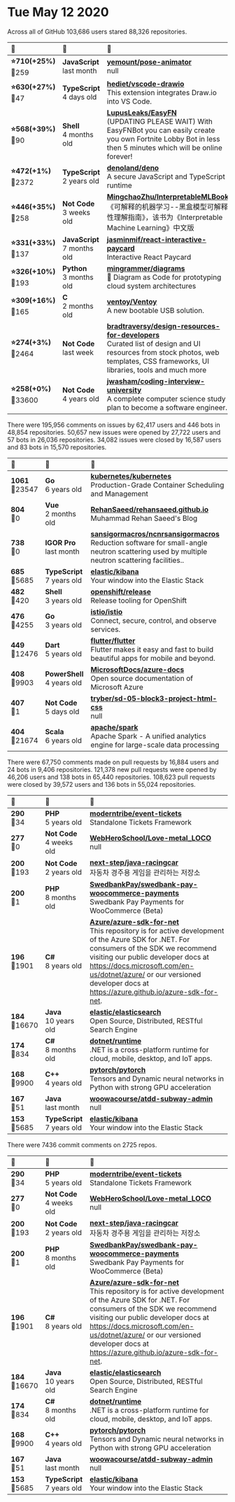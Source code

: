# Tue May 12 2020

Across all of GitHub 103,686 users stared 
88,326 repositories. 

| :page_with_curl: | :calendar: | :page_with_curl: |
| :--- | :--- | :--- |
| **:star:710(+25%)**<br>:twisted_rightwards_arrows:259 | **JavaScript**<br>last month | **[yemount/pose-animator](https://github.com/yemount/pose-animator)**<br>null |
| **:star:630(+27%)**<br>:twisted_rightwards_arrows:47 | **TypeScript**<br>4 days old | **[hediet/vscode-drawio](https://github.com/hediet/vscode-drawio)**<br>This extension integrates Draw.io into VS Code. |
| **:star:568(+39%)**<br>:twisted_rightwards_arrows:90 | **Shell**<br>4 months old | **[LupusLeaks/EasyFN](https://github.com/LupusLeaks/EasyFN)**<br>(UPDATING PLEASE WAIT) With EasyFNBot you can easily create you own Fortnite Lobby Bot in less then 5 minutes which will be online forever! |
| **:star:472(+1%)**<br>:twisted_rightwards_arrows:2372 | **TypeScript**<br>2 years old | **[denoland/deno](https://github.com/denoland/deno)**<br>A secure JavaScript and TypeScript runtime |
| **:star:446(+35%)**<br>:twisted_rightwards_arrows:258 | **Not Code**<br>3 weeks old | **[MingchaoZhu/InterpretableMLBook](https://github.com/MingchaoZhu/InterpretableMLBook)**<br>《可解释的机器学习--黑盒模型可解释性理解指南》，该书为《Interpretable Machine Learning》中文版 |
| **:star:331(+33%)**<br>:twisted_rightwards_arrows:137 | **JavaScript**<br>7 months old | **[jasminmif/react-interactive-paycard](https://github.com/jasminmif/react-interactive-paycard)**<br>Interactive React Paycard |
| **:star:326(+10%)**<br>:twisted_rightwards_arrows:193 | **Python**<br>3 months old | **[mingrammer/diagrams](https://github.com/mingrammer/diagrams)**<br>:art: Diagram as Code for prototyping cloud system architectures |
| **:star:309(+16%)**<br>:twisted_rightwards_arrows:165 | **C**<br>2 months old | **[ventoy/Ventoy](https://github.com/ventoy/Ventoy)**<br>A new bootable USB solution. |
| **:star:274(+3%)**<br>:twisted_rightwards_arrows:2464 | **Not Code**<br>last week | **[bradtraversy/design-resources-for-developers](https://github.com/bradtraversy/design-resources-for-developers)**<br>Curated list of design and UI resources from stock photos, web templates, CSS frameworks, UI libraries, tools and much more |
| **:star:258(+0%)**<br>:twisted_rightwards_arrows:33600 | **Not Code**<br>4 years old | **[jwasham/coding-interview-university](https://github.com/jwasham/coding-interview-university)**<br>A complete computer science study plan to become a software engineer. |

There were 195,956 comments on issues by 62,417 users and 446 bots in 48,854 repositories.
50,657 new issues were opened by 27,722 users and 57 bots in 26,036 repositories.
34,082 issues were closed by 16,587 users and 83 bots in 15,570 repositories.

| :speech_balloon: | :calendar: | :page_with_curl: |
| :--- | :--- | :--- |
| **1061**<br>:twisted_rightwards_arrows:23547 | **Go**<br>6 years old | **[kubernetes/kubernetes](https://github.com/kubernetes/kubernetes)**<br>Production-Grade Container Scheduling and Management |
| **804**<br>:twisted_rightwards_arrows:0 | **Vue**<br>2 months old | **[RehanSaeed/rehansaeed.github.io](https://github.com/RehanSaeed/rehansaeed.github.io)**<br>Muhammad Rehan Saeed's Blog |
| **738**<br>:twisted_rightwards_arrows:0 | **IGOR Pro**<br>last month | **[sansigormacros/ncnrsansigormacros](https://github.com/sansigormacros/ncnrsansigormacros)**<br>Reduction software for small-angle neutron scattering used by multiple neutron scattering facilities.. |
| **685**<br>:twisted_rightwards_arrows:5685 | **TypeScript**<br>7 years old | **[elastic/kibana](https://github.com/elastic/kibana)**<br>Your window into the Elastic Stack |
| **482**<br>:twisted_rightwards_arrows:420 | **Shell**<br>3 years old | **[openshift/release](https://github.com/openshift/release)**<br>Release tooling for OpenShift |
| **476**<br>:twisted_rightwards_arrows:4255 | **Go**<br>3 years old | **[istio/istio](https://github.com/istio/istio)**<br>Connect, secure, control, and observe services. |
| **449**<br>:twisted_rightwards_arrows:12476 | **Dart**<br>5 years old | **[flutter/flutter](https://github.com/flutter/flutter)**<br>Flutter makes it easy and fast to build beautiful apps for mobile and beyond. |
| **408**<br>:twisted_rightwards_arrows:9903 | **PowerShell**<br>4 years old | **[MicrosoftDocs/azure-docs](https://github.com/MicrosoftDocs/azure-docs)**<br>Open source documentation of Microsoft Azure |
| **407**<br>:twisted_rightwards_arrows:1 | **Not Code**<br>5 days old | **[tryber/sd-05-block3-project-html-css](https://github.com/tryber/sd-05-block3-project-html-css)**<br>null |
| **404**<br>:twisted_rightwards_arrows:21674 | **Scala**<br>6 years old | **[apache/spark](https://github.com/apache/spark)**<br>Apache Spark - A unified analytics engine for large-scale data processing |

There were 67,750 comments made on pull requests by 16,884 users and 24 bots in 9,406 repositories.
121,378 new pull requests were opened by 46,206 users and 138 bots in 65,440 repositories.
108,623 pull requests were closed by 39,572 users and 136 bots in 55,024 repositories.

| :speech_balloon: | :calendar: | :page_with_curl: |
| :--- | :--- | :--- |
| **290**<br>:twisted_rightwards_arrows:34 | **PHP**<br>5 years old | **[moderntribe/event-tickets](https://github.com/moderntribe/event-tickets)**<br>Standalone Tickets Framework |
| **277**<br>:twisted_rightwards_arrows:0 | **Not Code**<br>4 weeks old | **[WebHeroSchool/Love-metal_LOCO](https://github.com/WebHeroSchool/Love-metal_LOCO)**<br>null |
| **200**<br>:twisted_rightwards_arrows:193 | **Not Code**<br>2 years old | **[next-step/java-racingcar](https://github.com/next-step/java-racingcar)**<br>자동차 경주용 게임을 관리하는 저장소 |
| **200**<br>:twisted_rightwards_arrows:1 | **PHP**<br>8 months old | **[SwedbankPay/swedbank-pay-woocommerce-payments](https://github.com/SwedbankPay/swedbank-pay-woocommerce-payments)**<br>Swedbank Pay Payments for WooCommerce (Beta) |
| **196**<br>:twisted_rightwards_arrows:1901 | **C#**<br>8 years old | **[Azure/azure-sdk-for-net](https://github.com/Azure/azure-sdk-for-net)**<br>This repository is for active development of the Azure SDK for .NET. For consumers of the SDK we recommend visiting our public developer docs at https://docs.microsoft.com/en-us/dotnet/azure/ or our versioned developer docs at https://azure.github.io/azure-sdk-for-net.  |
| **184**<br>:twisted_rightwards_arrows:16670 | **Java**<br>10 years old | **[elastic/elasticsearch](https://github.com/elastic/elasticsearch)**<br>Open Source, Distributed, RESTful Search Engine |
| **174**<br>:twisted_rightwards_arrows:834 | **C#**<br>8 months old | **[dotnet/runtime](https://github.com/dotnet/runtime)**<br>.NET is a cross-platform runtime for cloud, mobile, desktop, and IoT apps. |
| **168**<br>:twisted_rightwards_arrows:9900 | **C++**<br>4 years old | **[pytorch/pytorch](https://github.com/pytorch/pytorch)**<br>Tensors and Dynamic neural networks in Python with strong GPU acceleration |
| **167**<br>:twisted_rightwards_arrows:51 | **Java**<br>last month | **[woowacourse/atdd-subway-admin](https://github.com/woowacourse/atdd-subway-admin)**<br>null |
| **153**<br>:twisted_rightwards_arrows:5685 | **TypeScript**<br>7 years old | **[elastic/kibana](https://github.com/elastic/kibana)**<br>Your window into the Elastic Stack |

There were 7436 commit comments on 2725 repos.

| :speech_balloon: | :calendar: | :page_with_curl: |
| :--- | :--- | :--- |
| **290**<br>:twisted_rightwards_arrows:34 | **PHP**<br>5 years old | **[moderntribe/event-tickets](https://github.com/moderntribe/event-tickets)**<br>Standalone Tickets Framework |
| **277**<br>:twisted_rightwards_arrows:0 | **Not Code**<br>4 weeks old | **[WebHeroSchool/Love-metal_LOCO](https://github.com/WebHeroSchool/Love-metal_LOCO)**<br>null |
| **200**<br>:twisted_rightwards_arrows:193 | **Not Code**<br>2 years old | **[next-step/java-racingcar](https://github.com/next-step/java-racingcar)**<br>자동차 경주용 게임을 관리하는 저장소 |
| **200**<br>:twisted_rightwards_arrows:1 | **PHP**<br>8 months old | **[SwedbankPay/swedbank-pay-woocommerce-payments](https://github.com/SwedbankPay/swedbank-pay-woocommerce-payments)**<br>Swedbank Pay Payments for WooCommerce (Beta) |
| **196**<br>:twisted_rightwards_arrows:1901 | **C#**<br>8 years old | **[Azure/azure-sdk-for-net](https://github.com/Azure/azure-sdk-for-net)**<br>This repository is for active development of the Azure SDK for .NET. For consumers of the SDK we recommend visiting our public developer docs at https://docs.microsoft.com/en-us/dotnet/azure/ or our versioned developer docs at https://azure.github.io/azure-sdk-for-net.  |
| **184**<br>:twisted_rightwards_arrows:16670 | **Java**<br>10 years old | **[elastic/elasticsearch](https://github.com/elastic/elasticsearch)**<br>Open Source, Distributed, RESTful Search Engine |
| **174**<br>:twisted_rightwards_arrows:834 | **C#**<br>8 months old | **[dotnet/runtime](https://github.com/dotnet/runtime)**<br>.NET is a cross-platform runtime for cloud, mobile, desktop, and IoT apps. |
| **168**<br>:twisted_rightwards_arrows:9900 | **C++**<br>4 years old | **[pytorch/pytorch](https://github.com/pytorch/pytorch)**<br>Tensors and Dynamic neural networks in Python with strong GPU acceleration |
| **167**<br>:twisted_rightwards_arrows:51 | **Java**<br>last month | **[woowacourse/atdd-subway-admin](https://github.com/woowacourse/atdd-subway-admin)**<br>null |
| **153**<br>:twisted_rightwards_arrows:5685 | **TypeScript**<br>7 years old | **[elastic/kibana](https://github.com/elastic/kibana)**<br>Your window into the Elastic Stack |

